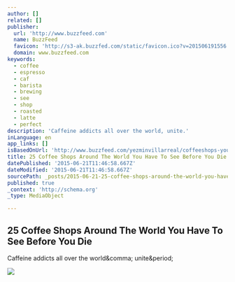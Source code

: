 ```yaml
---
author: []
related: []
publisher:
  url: 'http://www.buzzfeed.com'
  name: BuzzFeed
  favicon: 'http://s3-ak.buzzfed.com/static/favicon.ico?v=201506191556'
  domain: www.buzzfeed.com
keywords:
  - coffee
  - espresso
  - caf
  - barista
  - brewing
  - see
  - shop
  - roasted
  - latte
  - perfect
description: 'Caffeine addicts all over the world, unite.'
inLanguage: en
app_links: []
isBasedOnUrl: 'http://www.buzzfeed.com/yezminvillarreal/coffeeshops-you-need-to-see-before-you-die#.rnd2AO1pM5'
title: 25 Coffee Shops Around The World You Have To See Before You Die
datePublished: '2015-06-21T11:46:58.667Z'
dateModified: '2015-06-21T11:46:58.667Z'
sourcePath: _posts/2015-06-21-25-coffee-shops-around-the-world-you-have-to-see-before-you.md
published: true
_context: 'http://schema.org'
_type: MediaObject

---
```

<article style=""><h1>25 Coffee Shops Around The World You Have To See Before You Die</h1><p>Caffeine addicts all over the world&amp;comma; unite&amp;period;</p><img src="http://s3-static-ak.buzzfed.com/static/2014-07/16/16/campaign_images/webdr09/25-coffee-shops-around-the-world-you-have-to-see--2-5722-1405544194-21_dblbig.jpg" /></article>